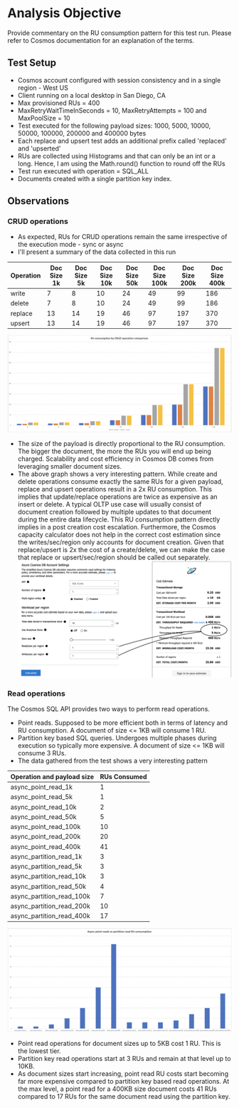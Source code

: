 # Analysis Objective
Provide commentary on the RU consumption pattern for this test run. Please refer to Cosmos documentation for an explanation of the terms.

## Test Setup
- Cosmos account configured with session consistency and in a single region - West US
- Client running on a local desktop in San Diego, CA
- Max provisioned RUs = 400
- MaxRetryWaitTimeInSeconds = 10, MaxRetryAttempts = 100 and MaxPoolSize = 10
- Test executed for the following payload sizes: 1000, 5000, 10000, 50000, 100000, 200000 and 400000 bytes
- Each replace and upsert test adds an additional prefix called 'replaced' and 'upserted'
- RUs are collected using Histograms and that can only be an int or a long. Hence, I am using the Math.round() function to round off the RUs
- Test run executed with operation = SQL_ALL 
- Documents created with a single partition key index.

## Observations

### CRUD operations
- As expected, RUs for CRUD operations remain the same irrespective of the execution mode - sync or async
- I'll present a summary of the data collected in this run

| Operation | Doc Size 1k | Doc Size 5k | Doc Size 10k | Doc Size 50k | Doc Size 100k | Doc Size 200k | Doc Size 400k |
| --- | --- | --- | --- | --- | --- | --- | --- |
| write | 7 | 8 | 10 | 24 | 49 | 99 | 186 |
| delete | 7 | 8 | 10 | 24 | 49 | 99 | 186 |
| replace | 13 | 14 | 19 | 46 | 97 | 197 | 370 |
| upsert | 13 | 14 | 19 | 46 | 97 | 197 | 370 |

![CRUD operations RU consumption](RU%20consumption%20by%20CRUD%20op.png)

- The size of the payload is directly proportional to the RU consumption. The bigger the document, the more the RUs you will end up being charged. Scalability and cost efficiency in Cosmos DB comes from leveraging smaller document sizes. 
- The above graph shows a very interesting pattern. While create and delete operations consume exactly the same RUs for a given payload, replace and upsert operations result in a 2x RU consumption. This implies that update/replace operations are twice as expensive as an insert or delete. A typical OLTP use case will usually consist of document creation followed by multiple updates to that document during the entire data lifecycle. This RU consumption pattern directly implies in a post creation cost escalation.
Furthermore, the Cosmos capacity calculator  does not help in the correct cost estimation since the writes/sec/region only accounts for document creation. Given that replace/upsert is 2x the cost of a create/delete, we can make the case that replace or upsert/sec/region should be called out separately.
 ![Cosmos capacity calculator](Cosmos%20Capacity%20Calculator.png)

### Read operations
The Cosmos SQL API provides two ways to perform read operations.
- Point reads. Supposed to be more efficient both in terms of latency and RU consumption. A document of size <= 1KB will consume 1 RU. 
- Partition key based SQL queries. Undergoes multiple phases during execution so typically more expensive. A document of size <= 1KB will consume 3 RUs.
- The data gathered from the test shows a very interesting pattern

| Operation and payload size | RUs Consumed |
| --- | --- |
| async_point_read_1k | 1 |
| async_point_read_5k | 1 |
| async_point_read_10k | 2 |
| async_point_read_50k | 5 |
| async_point_read_100k | 10 |
| async_point_read_200k | 20 |
| async_point_read_400k | 41 |
| async_partition_read_1k | 3 |
| async_partition_read_5k | 3 |
| async_partition_read_10k | 3 |
| async_partition_read_50k | 4 |
| async_partition_read_100k | 7 |
| async_partition_read_200k | 10 |
| async_partition_read_400k | 17 |

![Async point read vs partition key RU consumption](Async%20point%20read%20vs%20partition%20read%20RU%20consumption.png)

- Point read operations for document sizes up to 5KB cost 1 RU. This is the lowest tier.
- Partition key read operations start at 3 RUs and remain at that level up to 10KB.
- As document sizes start increasing, point read RU costs start becoming far more expensive compared to partition key based read operations. At the max level, a point read for a 400KB size document costs 41 RUs compared to 17 RUs for the same document read using the partition key.
 
 

  
        



     




